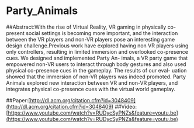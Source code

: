 # Party_Animals

##Abstract:With the rise of Virtual Reality, VR gaming in physically co- present social settings is becoming more important, and the interaction between the VR players and non-VR players pose an interesting game design challenge.Previous work have explored having non VR players using only controllers, resulting in limited immersion and overlooked co-presence cues. We designed and implemented Party An- imals, a VR party game that empowered non-VR users to interact through body gestures and also used physical co-presence cues in the gameplay. The results of our eval- uation showed that the immersion of non-VR players was indeed promoted. Party Animals explored new interaction between VR and non-VR players, and integrates physical co-presence cues with the virtual world gameplay.

##Paper:[http://dl.acm.org/citation.cfm?id=3048409](http://dl.acm.org/citation.cfm?id=3048409)
##Video:[https://www.youtube.com/watch?v=RUDycSyPNZs&feature=youtu.be](https://www.youtube.com/watch?v=RUDycSyPNZs&feature=youtu.be)
